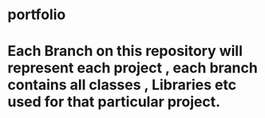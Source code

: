 # portfolio

# Each Branch on this repository will represent each project , each branch contains all classes , Libraries etc used for that particular project.
